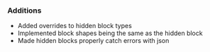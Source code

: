 ### Additions
- Added overrides to hidden block types
- Implemented block shapes being the same as the hidden block
- Made hidden blocks properly catch errors with json